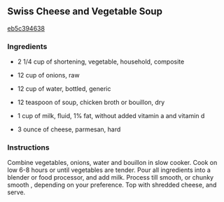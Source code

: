 ## Swiss Cheese and Vegetable Soup

[eb5c394638](http://www.food.com/recipe/swiss-cheese-and-vegetable-soup-449534)

### Ingredients

 - 2 1/4 cup of shortening, vegetable, household, composite

 - 12 cup of onions, raw

 - 12 cup of water, bottled, generic

 - 12 teaspoon of soup, chicken broth or bouillon, dry

 - 1 cup of milk, fluid, 1% fat, without added vitamin a and vitamin d

 - 3 ounce of cheese, parmesan, hard

### Instructions

Combine vegetables, onions, water and bouillon in slow cooker. Cook on low 6-8 hours or until vegetables are tender. Pour all ingredients into a blender or food processor, and add milk. Process till smooth, or chunky smooth , depending on your preference. Top with shredded cheese, and serve.